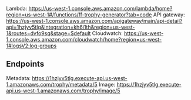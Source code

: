 Lambda: https://us-west-1.console.aws.amazon.com/lambda/home?region=us-west-1#/functions/ff-trophy-generator?tab=code
API gateway: https://us-west-1.console.aws.amazon.com/apigateway/main/api-detail?api=1hzjyv5tlg&integration=kh6i1th&region=us-west-1&routes=dvfo9sq&stage=$default
Cloudwatch: https://us-west-1.console.aws.amazon.com/cloudwatch/home?region=us-west-1#logsV2:log-groups

## Endpoints

Metadata: https://1hzjyv5tlg.execute-api.us-west-1.amazonaws.com/trophy/metadata/5
Image: https://1hzjyv5tlg.execute-api.us-west-1.amazonaws.com/trophy/image/5
